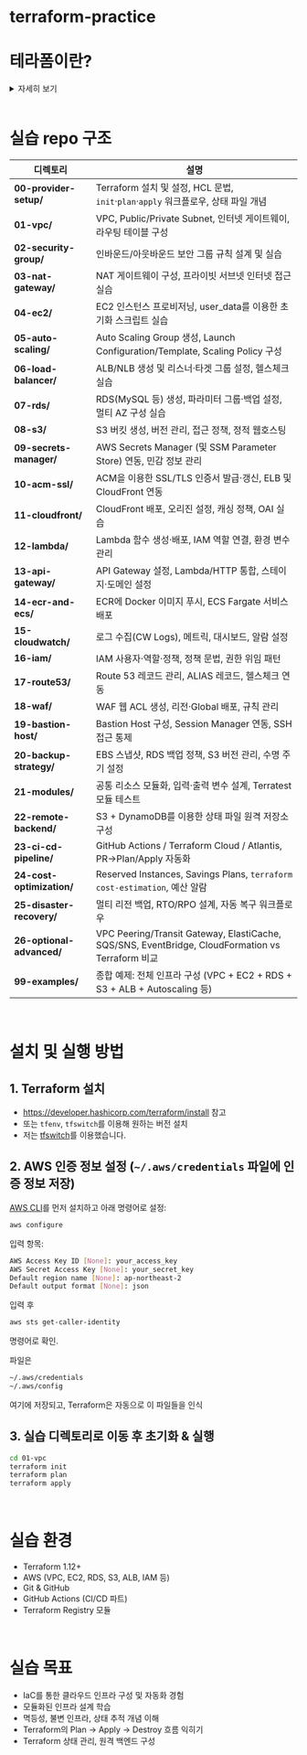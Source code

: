 # terraform-practice

# 테라폼이란?

<details><summary>자세히 보기</summary>

Terraform은 하시코프(HashiCorp)사에서 만든 오픈 소스 IaC 도구  
클라우드 및 온프레이스 리소스를 코드로 빌드, 변경, 버전 관리할 수 있도록 만든다.

### IaC는 뭐냐

IaC는 Infra as Code의 줄임말로, 수동 프로세스가 아닌 코드를 통해 인프라를 관리하고 프로비저닝 하는 것을 말한다.

개발자는 애플리케이션 개발, 테스트 및 배포를 위해 인프라를 생성, 설정, 관리해줘야 하는데  
수동 인프라 관리(사람이 직접 클릭하거나 명령어로 설정)는 시간이 많이 걸리고 오류가 발생하기 쉽다.

IaC는 이런 인프라 관리를 자동화하고, 버전 관리와 재현 가능성을 높여준다.

#### IaC의 이점

1. 환경 복제 용이

   동일한 코드로 다른 지역/서버에 동일한 환경을 빠르게 복제할 수 있다.

2. 구성 오류 감소

   수동 설정의 실수를 줄이고, 변경 사항을 코드로 관리함으로써 일관성을 유지할 수 있다.  
   문제가 생기면 이전 코드 상태로 쉽게 롤백도 가능하다.

3. 모범 사례 반복 가능

   Git 등의 버전 관리 시스템과 연계해 다양한 실험 환경(branch)를 쉽게 만들 수 있으며,  
   성능이 다른 인스턴스, 다른 리전에 배포하기도 쉽다.

## 테라폼 작동 방식

Terraform은 API를 이용해 클라우드 플랫폼 및 기타 서비스의 리소스를 생성하고 관리한다.  
이 과정에서 Provider가 해당 플랫폼의 API와 Terraform을 연결해주는 역할을 한다.

![intro-terraform-apis](https://web-unified-docs-hashicorp.vercel.app/api/assets/terraform/latest/img/docs/intro-terraform-apis.png)

HashiCorp와 커뮤니티가 수천 개의 provider를 이미 만들어 두었으며,  
AWS, GCP, Azure, Kubernetes, GitHub, Datadog 등 대부분의 플랫폼을 지원한다.  
공식 레지스트리: https://registry.terraform.io/

## 테라폼 작업 흐름

![intro-terraform-workflow](https://web-unified-docs-hashicorp.vercel.app/api/assets/terraform/latest/img/docs/intro-terraform-workflow.png)

### 1. Write

'.tf' 파일로 원하는 인프라 리소스를 정의한다.  
 ex) VPC, EC2 인스턴스, 보안 그룹, 로드밸런서 등

### 2. Plan

현재 상태와 비교해 어떤 리소스를 만들고, 변경하고, 삭제할지 실행 계획을 출력한다.

### 3. Apply

사용자가 승인하면, Terraform이 의존 관계를 고려하여 리소스를 실제로 생성/변경/삭제한다.  
ex) VPC를 먼저 만든 후 인스턴스를 생성하는 등 순서를 자동으로 맞춤

## 왜 테라폼을 써야 할까????

Terraform은 복잡한 인프라를 코드로 안전하게 정의하고, 추적하며, 자동화하고, 협업할 수 있도록 도와준다.

### 어떤 인프라도 관리 가능

- Terraform은 AWS, GCP, Azure, Github, Kubernetes 등 대부분의 플랫폼에 대한 provider를 지원
- 직접 custom provider도 작성 가능
- 인프라를 '불변' 상태로 다뤄 변경이나 업그레이드 과정에서의 복잡도를 줄여준다.

<details>
<summary>※ 인프라를 '불변(Immutable)'으로 다룬다는 것?</summary>
한 번 배포된 인프라는 설정 변경을 하지 않음.

기존 인프라에 수정이 필요하면, 수정 사항이 반영된 새 리소스를 만들어 교체함.

#### 불변 인프라의 장점

- 안정성: 문제가 생겨도 서비스 영향 없이 롤백 가능
- 예측가능성: 리소스를 매번 새로 생성하므로, 변경 결과가 항상 동일하고 일관됨
- 구성 편차(drift) 감소: 수동 변경이나 외부 변경이 끼어들 여지를 줄임

---

</details>

### 인프라 상태 추적

- 변경 전 'plan' 명령어로 변경 내역을 확인하고 승인할 수 있음.
- 실제 인프라의 상태는 '.tfstate' 파일로 관리, 현실과 코드 간 싱크를 유지함.
- 이 상태 파일을 기준으로 Terraform이 어떤 변경을 수행할지 결정

### 변경 자동화

- Terraform은 선언형 언어(HCL) 를 사용함
- 최종 상태만 선언하면, Terraform이 무엇을 어떻게 해야 할지 내부적으로 판단해서 실행함
- 리소스 간 의존성을 분석해 병렬로 생성하거나 변경 → 빠르고 효율적

### 구성 표준화

- 자주 쓰는 인프라 조합은 모듈(Module) 로 추상화 가능
- 반복되는 코드를 줄이고 베스트 프랙티스를 재사용
- Terraform Registry에서 공개된 모듈도 활용 가능

### 협업에 강함

- `.tf` 파일은 코드로 작성되므로\*Git 등 버전 관리 시스템과 궁합이 좋음
- HCP Terraform을 활용하면 팀 간 협업도 가능:
  - 공유 상태 관리
  - 민감 정보(secret) 보호
  - 권한 분리(RBAC)
  - 사설 모듈/프로바이더 공유 등

## 참고

- https://developer.hashicorp.com/terraform/intro
- https://aws.amazon.com/ko/what-is/iac/
- https://btcd.tistory.com/262
- https://velog.io/@borab/terraform-이란
- https://sonit.tistory.com/13
- https://velog.io/@seunghyeon/불변-인프라-Immutable-Infrastructure
- https://canaryrelease.tistory.com/66
</details>

<br>

# 실습 repo 구조

| 디렉토리                  | 설명                                                                                             |
| ------------------------- | ------------------------------------------------------------------------------------------------ |
| **00-provider-setup/**    | Terraform 설치 및 설정, HCL 문법, `init`·`plan`·`apply` 워크플로우, 상태 파일 개념               |
| **01-vpc/**               | VPC, Public/Private Subnet, 인터넷 게이트웨이, 라우팅 테이블 구성                                |
| **02-security-group/**    | 인바운드/아웃바운드 보안 그룹 규칙 설계 및 실습                                                  |
| **03-nat-gateway/**       | NAT 게이트웨이 구성, 프라이빗 서브넷 인터넷 접근 실습                                            |
| **04-ec2/**               | EC2 인스턴스 프로비저닝, user_data를 이용한 초기화 스크립트 실습                                 |
| **05-auto-scaling/**      | Auto Scaling Group 생성, Launch Configuration/Template, Scaling Policy 구성                      |
| **06-load-balancer/**     | ALB/NLB 생성 및 리스너·타겟 그룹 설정, 헬스체크 실습                                             |
| **07-rds/**               | RDS(MySQL 등) 생성, 파라미터 그룹·백업 설정, 멀티 AZ 구성 실습                                   |
| **08-s3/**                | S3 버킷 생성, 버전 관리, 접근 정책, 정적 웹호스팅                                                |
| **09-secrets-manager/**   | AWS Secrets Manager (및 SSM Parameter Store) 연동, 민감 정보 관리                                |
| **10-acm-ssl/**           | ACM을 이용한 SSL/TLS 인증서 발급·갱신, ELB 및 CloudFront 연동                                    |
| **11-cloudfront/**        | CloudFront 배포, 오리진 설정, 캐싱 정책, OAI 실습                                                |
| **12-lambda/**            | Lambda 함수 생성·배포, IAM 역할 연결, 환경 변수 관리                                             |
| **13-api-gateway/**       | API Gateway 설정, Lambda/HTTP 통합, 스테이지·도메인 설정                                         |
| **14-ecr-and-ecs/**       | ECR에 Docker 이미지 푸시, ECS Fargate 서비스 배포                                                |
| **15-cloudwatch/**        | 로그 수집(CW Logs), 메트릭, 대시보드, 알람 설정                                                  |
| **16-iam/**               | IAM 사용자·역할·정책, 정책 문법, 권한 위임 패턴                                                  |
| **17-route53/**           | Route 53 레코드 관리, ALIAS 레코드, 헬스체크 연동                                                |
| **18-waf/**               | WAF 웹 ACL 생성, 리전·Global 배포, 규칙 관리                                                     |
| **19-bastion-host/**      | Bastion Host 구성, Session Manager 연동, SSH 접근 통제                                           |
| **20-backup-strategy/**   | EBS 스냅샷, RDS 백업 정책, S3 버전 관리, 수명 주기 설정                                          |
| **21-modules/**           | 공통 리소스 모듈화, 입력·출력 변수 설계, Terratest 모듈 테스트                                   |
| **22-remote-backend/**    | S3 + DynamoDB를 이용한 상태 파일 원격 저장소 구성                                                |
| **23-ci-cd-pipeline/**    | GitHub Actions / Terraform Cloud / Atlantis, PR→Plan/Apply 자동화                                |
| **24-cost-optimization/** | Reserved Instances, Savings Plans, `terraform cost-estimation`, 예산 알람                        |
| **25-disaster-recovery/** | 멀티 리전 백업, RTO/RPO 설계, 자동 복구 워크플로우                                               |
| **26-optional-advanced/** | VPC Peering/Transit Gateway, ElastiCache, SQS/SNS, EventBridge, CloudFormation vs Terraform 비교 |
| **99-examples/**          | 종합 예제: 전체 인프라 구성 (VPC + EC2 + RDS + S3 + ALB + Autoscaling 등)                        |

<br>

# 설치 및 실행 방법

## 1. Terraform 설치

- https://developer.hashicorp.com/terraform/install 참고
- 또는 `tfenv`, `tfswitch`를 이용해 원하는 버전 설치
- 저는 [tfswitch](https://tfswitch.warrensbox.com/)를 이용했습니다.

## 2. AWS 인증 정보 설정 (`~/.aws/credentials` 파일에 인증 정보 저장)

[AWS CLI](https://docs.aws.amazon.com/ko_kr/cli/latest/userguide/getting-started-install.html)를 먼저 설치하고 아래 명령어로 설정:

```bash
aws configure
```

입력 항목:

```bash
AWS Access Key ID [None]: your_access_key
AWS Secret Access Key [None]: your_secret_key
Default region name [None]: ap-northeast-2
Default output format [None]: json
```

입력 후
```bash
aws sts get-caller-identity
```
명령어로 확인.

파일은

```bash
~/.aws/credentials
~/.aws/config
```

여기에 저장되고, Terraform은 자동으로 이 파일들을 인식

## 3. 실습 디렉토리로 이동 후 초기화 & 실행

```bash
cd 01-vpc
terraform init
terraform plan
terraform apply
```

<br>

# 실습 환경

- Terraform 1.12+
- AWS (VPC, EC2, RDS, S3, ALB, IAM 등)
- Git & GitHub
- GitHub Actions (CI/CD 파트)
- Terraform Registry 모듈

<br>

# 실습 목표

- IaC를 통한 클라우드 인프라 구성 및 자동화 경험
- 모듈화된 인프라 설계 학습
- 멱등성, 불변 인프라, 상태 추적 개념 이해
- Terraform의 Plan → Apply → Destroy 흐름 익히기
- Terraform 상태 관리, 원격 백엔드 구성
